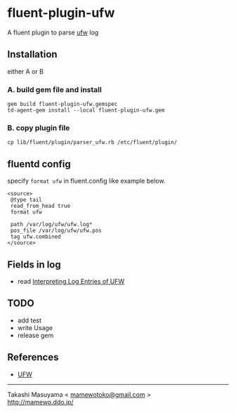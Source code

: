 # fluent-plugin-ufw

A fluent plugin to parse [ufw](https://help.ubuntu.com/community/UFW) log

## Installation
either A or B

### A. build gem file and install

```
gem build fluent-plugin-ufw.gemspec
td-agent-gem install --local fluent-plugin-ufw.gem
```

### B. copy plugin file

```
cp lib/fluent/plugin/parser_ufw.rb /etc/fluent/plugin/
```

## fluentd config
specify `format ufw` in fluent.config like example below.

```
<source>
 @type tail
 read_from_head true
 format ufw
 
 path /var/log/ufw/ufw.log*
 pos_file /var/log/ufw/ufw.pos
 tag ufw.combined
</source>
```

## Fields in log
* read [Interpreting Log Entries of UFW](https://help.ubuntu.com/community/UFW#Logging)

## TODO
* add test
* write Usage
* release gem

## References
* [UFW](https://help.ubuntu.com/community/UFW)

----
Takashi Masuyama < mamewotoko@gmail.com >  
http://mamewo.ddo.jp/

